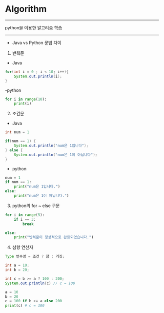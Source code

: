 # Algorithm

----

python을 이용한 알고리즘 학습

---

- Java vs Python 문법 차이
1. 반복문
- Java
```java
for(int i = 0 ; i < 10; i++){
    System.out.println(i);
}
```
-python
```python
for i in range(10):
    print(i)
```

2. 조건문
- Java
```java
int num = 1

if(num == 1) {
    System.out.println("num은 1입니다");
} else {
    System.out.println("num은 1이 아닙니다");
}
```

- python
```python
num = 1
if num == 1:
    print("num은 1입니다.")
else:
    print("num은 1이 아닙니다.")
```

3. python의 for ~ else 구문
```python
for i in range(5):
    if i == 3:
        break

else:
    print("반복문이 정상적으로 완료되었습니다.")
```

4. 삼항 연산자
```java
Type 변수명 = 조건 ? 참 : 거짓;

int a = 10;
int b = 20;

int c = b >= a ? 100 : 200;
System.out.println(c) // c = 100 
```

```python
a = 10
b = 20
c = 100 if b >= a else 200
print(c) # c = 100
```